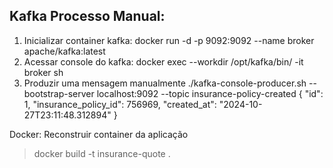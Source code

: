 ## Kafka Processo Manual: 
1. Inicializar container kafka: 
  docker run -d -p 9092:9092 --name broker apache/kafka:latest
2. Acessar console do kafka:
   docker exec --workdir /opt/kafka/bin/ -it broker sh
3. Produzir uma mensagem manualmente
./kafka-console-producer.sh --bootstrap-server localhost:9092 --topic insurance-policy-created
 {    "id": 1,    "insurance_policy_id": 756969,    "created_at": "2024-10-27T23:11:48.312894" }
 
Docker: Reconstruir container da aplicação
> docker build -t insurance-quote .